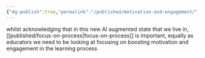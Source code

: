```yaml
---
{"dg-publish":true,"permalink":"/published/motivation-and-engagement/","dgPassFrontmatter":true,"noteIcon":""}
---
```


whilst acknowledging that in this new AI augmented state that we live in, [[published/focus-on-process\|focus-on-process]] is important, equally as educators we need to be looking at focusing on boosting motivation and engagement in the learning process